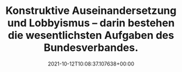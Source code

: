 ---
date: '2021-10-12T10:08:37.107638+00:00'
found_at: '2014-12-09'
found_url: http://bdv-online.com/verband/ziele-und-aufgaben/
title: Konstruktive Auseinandersetzung und Lobbyismus – darin bestehen die wesentlichsten
  Aufgaben des Bundesverbandes.
---